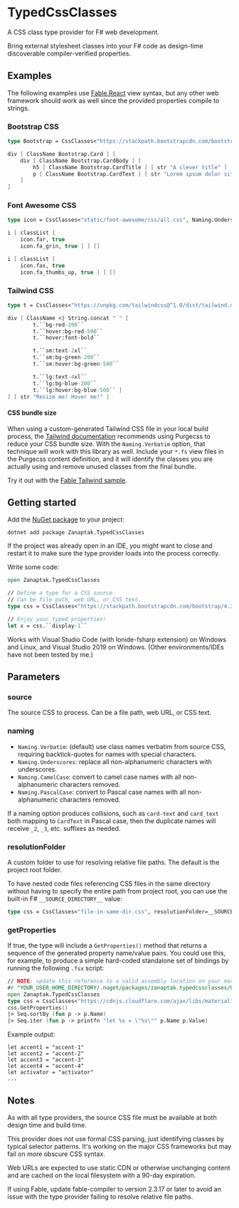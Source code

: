 # TypedCssClasses

A CSS class type provider for F# web development.

Bring external stylesheet classes into your F# code as design-time discoverable compiler-verified properties.

## Examples

The following examples use [Fable.React](https://fable.io/blog/Announcing-Fable-React-5.html) view syntax, but any other web framework should work as well since the provided properties compile to strings.

### Bootstrap CSS

```fs
type Bootstrap = CssClasses<"https://stackpath.bootstrapcdn.com/bootstrap/4.3.1/css/bootstrap.min.css", Naming.PascalCase>

div [ ClassName Bootstrap.Card ] [
    div [ ClassName Bootstrap.CardBody ] [
        h5 [ ClassName Bootstrap.CardTitle ] [ str "A clever title" ]
        p [ ClassName Bootstrap.CardText ] [ str "Lorem ipsum dolor sit amet." ]
    ]
]
```

### Font Awesome CSS

```fs
type icon = CssClasses<"static/font-awesome/css/all.css", Naming.Underscores> // example using local CSS

i [ classList [
    icon.far, true
    icon.fa_grin, true ] ] []

i [ classList [
    icon.fas, true
    icon.fa_thumbs_up, true ] ] []
```

### Tailwind CSS

```fs
type t = CssClasses<"https://unpkg.com/tailwindcss@^1.0/dist/tailwind.min.css", Naming.Verbatim>

div [ ClassName <| String.concat " " [
        t.``bg-red-200``
        t.``hover:bg-red-500``
        t.``hover:font-bold``

        t.``sm:text-2xl``
        t.``sm:bg-green-200``
        t.``sm:hover:bg-green-500``

        t.``lg:text-4xl``
        t.``lg:bg-blue-200``
        t.``lg:hover:bg-blue-500`` ]
] [ str "Resize me! Hover me!" ]
```

#### CSS bundle size

When using a custom-generated Tailwind CSS file in your local build process, the [Tailwind documentation](https://tailwindcss.com/docs/controlling-file-size) recommends using Purgecss to reduce your CSS bundle size. With the `Naming.Verbatim` option, that technique will work with this library as well. Include your `*.fs` view files in the Purgecss content definition, and it will identify the classes you are actually using and remove unused classes from the final bundle.

Try it out with the [Fable Tailwind sample](https://github.com/zanaptak/TypedCssClasses/tree/master/sample/FableTailwind).

## Getting started

Add the [NuGet package](https://www.nuget.org/packages/Zanaptak.TypedCssClasses) to your project:
```
dotnet add package Zanaptak.TypedCssClasses
```

If the project was already open in an IDE, you might want to close and restart it to make sure the type provider loads into the process correctly.

Write some code:
```fs
open Zanaptak.TypedCssClasses

// Define a type for a CSS source.
// Can be file path, web URL, or CSS text.
type css = CssClasses<"https://stackpath.bootstrapcdn.com/bootstrap/4.3.1/css/bootstrap.min.css">

// Enjoy your typed properties!
let x = css.``display-1``
```

Works with Visual Studio Code (with Ionide-fsharp extension) on Windows and Linux, and Visual Studio 2019 on Windows. (Other environments/IDEs have not been tested by me.)

## Parameters

### source

The source CSS to process. Can be a file path, web URL, or CSS text.

### naming

* `Naming.Verbatim`: (default) use class names verbatim from source CSS, requiring backtick-quotes for names with special characters.
* `Naming.Underscores`: replace all non-alphanumeric characters with underscores.
* `Naming.CamelCase`: convert to camel case names with all non-alphanumeric characters removed.
* `Naming.PascalCase`: convert to Pascal case names with all non-alphanumeric characters removed.

If a naming option produces collisions, such as `card-text` and `card_text` both mapping to `CardText` in Pascal case, then the duplicate names will receive `_2`, `_3`, etc. suffixes as needed.

### resolutionFolder

A custom folder to use for resolving relative file paths. The default is the project root folder.

To have nested code files referencing CSS files in the same directory without having to specify the entire path from project root, you can use the built-in F# `__SOURCE_DIRECTORY__` value:

```fs
type css = CssClasses<"file-in-same-dir.css", resolutionFolder=__SOURCE_DIRECTORY__>
```

### getProperties

If true, the type will include a `GetProperties()` method that returns a sequence of the generated property name/value pairs. You could use this, for example, to produce a simple hard-coded standalone set of bindings by running the following `.fsx` script:

```fs
// NOTE: update this reference to a valid assembly location on your machine
#r "YOUR_USER_HOME_DIRECTORY/.nuget/packages/zanaptak.typedcssclasses/0.0.3/lib/netstandard2.0/Zanaptak.TypedCssClasses.dll"
open Zanaptak.TypedCssClasses
type css = CssClasses<"https://cdnjs.cloudflare.com/ajax/libs/materialize/1.0.0/css/materialize.min.css", Naming.CamelCase, getProperties=true>
css.GetProperties()
|> Seq.sortBy (fun p -> p.Name)
|> Seq.iter (fun p -> printfn "let %s = \"%s\"" p.Name p.Value)
```

Example output:
```
let accent1 = "accent-1"
let accent2 = "accent-2"
let accent3 = "accent-3"
let accent4 = "accent-4"
let activator = "activator"
...
```

## Notes

As with all type providers, the source CSS file must be available at both design time and build time.

This provider does not use formal CSS parsing, just identifying classes by typical selector patterns. It's working on the major CSS frameworks but may fail on more obscure CSS syntax.

Web URLs are expected to use static CDN or otherwise unchanging content and are cached on the local filesystem with a 90-day expiration.

If using Fable, update fable-compiler to version 2.3.17 or later to avoid an issue with the type provider failing to resolve relative file paths.
